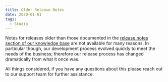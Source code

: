 ```yaml
---
title: Older Release Notes
date: 2020-01-01
tags:
  - Studio
---
```


Notes for releases older than those documented in
the [release notes section of our knowledge base](https://support.unstack.com/hc/en-us/sections/4559553081367-Release-Notes)
are not available for many reasons. In particular though, our development process evolved quickly to meet the needs of
the business; therefore our release process has changed dramatically from what it once was.

All things considered, if you have any questions about this please reach out to our support team for further assistance.

